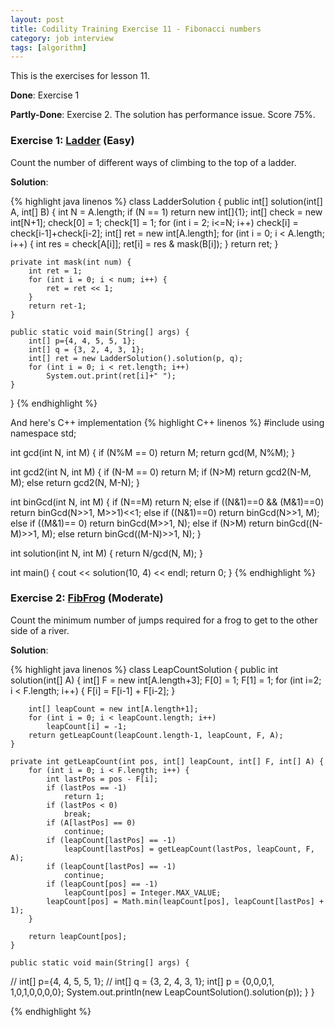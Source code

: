 ```yaml
---
layout: post
title: Codility Training Exercise 11 - Fibonacci numbers
category: job interview
tags: [algorithm]
---
```

This is the exercises for lesson 11. 

**Done**: Exercise 1 

**Partly-Done**: Exercise 2. The solution has performance issue. Score 75%. 

### Exercise 1: [Ladder](https://codility.com/demo/take-sample-test/ladder/) (Easy)
Count the number of different ways of climbing to the top of a ladder.

**Solution**:

{%  highlight java linenos  %}
class LadderSolution {
    public int[] solution(int[] A, int[] B) {
		int N = A.length;
		if (N == 1)
			return new int[]{1};
        int[] check = new int[N+1];
        check[0] = 1;
        check[1] = 1;
        for (int i = 2; i<=N; i++)
			check[i] = check[i-1]+check[i-2];
        int[] ret = new int[A.length];
        for (int i = 0; i < A.length; i++) {
            int res = check[A[i]];
            ret[i] = res & mask(B[i]);
        }
        return ret;
    }

    private int mask(int num) {
        int ret = 1;
        for (int i = 0; i < num; i++) {
            ret = ret << 1;
        }
        return ret-1;
    }

    public static void main(String[] args) {
		int[] p={4, 4, 5, 5, 1};
		int[] q = {3, 2, 4, 3, 1};
		int[] ret = new LadderSolution().solution(p, q);
		for (int i = 0; i < ret.length; i++)
			System.out.print(ret[i]+" ");
    }
}
{% endhighlight %}

And here's C++ implementation
{%  highlight C++ linenos  %}
#include <iostream>
using namespace std;

int gcd(int N, int M) 
{
	if (N%M == 0)
		return M;
	return gcd(M, N%M);
}

int gcd2(int N, int M)
{
	if (N-M == 0)
		return M;
	if (N>M)
		return gcd2(N-M, M);
	else
		return gcd2(N, M-N);
}

int binGcd(int N, int M) {
	if (N==M) 					return N;
	else if ((N&1)==0 && (M&1)==0)	return binGcd(N>>1, M>>1)<<1;
	else if ((N&1)==0) 				return binGcd(N>>1, M);
	else if ((M&1)== 0) 				return binGcd(M>>1, N);
	else if (N>M)					return binGcd((N-M)>>1, M);
	else 							return binGcd((M-N)>>1, N);
}

int solution(int N, int M) {
	return N/gcd(N, M);
}

int main() 
{
	cout << solution(10, 4) << endl;
	return 0;
}
{% endhighlight %}

### Exercise 2: [FibFrog](https://codility.com/demo/take-sample-test/fib_frog/) (Moderate)

Count the minimum number of jumps required for a frog to get to the other side of a river.

**Solution**:

{%  highlight java linenos  %}
class LeapCountSolution {
    public int solution(int[] A) {
        int[] F = new int[A.length+3];
        F[0] = 1;
        F[1] = 1;
        for (int i=2; i < F.length; i++) {
            F[i] = F[i-1] + F[i-2];
        }

        int[] leapCount = new int[A.length+1];
        for (int i = 0; i < leapCount.length; i++)
            leapCount[i] = -1;
        return getLeapCount(leapCount.length-1, leapCount, F, A);
    }

    private int getLeapCount(int pos, int[] leapCount, int[] F, int[] A) {
        for (int i = 0; i < F.length; i++) {
            int lastPos = pos - F[i];
            if (lastPos == -1)
                return 1;
            if (lastPos < 0)
                break;
            if (A[lastPos] == 0)
                continue;
            if (leapCount[lastPos] == -1)
                leapCount[lastPos] = getLeapCount(lastPos, leapCount, F, A);
            if (leapCount[lastPos] == -1)
                continue;
            if (leapCount[pos] == -1)
                leapCount[pos] = Integer.MAX_VALUE;
            leapCount[pos] = Math.min(leapCount[pos], leapCount[lastPos] + 1);
        }

        return leapCount[pos];
    }

    public static void main(String[] args) {
//		int[] p={4, 4, 5, 5, 1};
//		int[] q = {3, 2, 4, 3, 1};
        int[] p = {0,0,0,1, 1,0,1,0,0,0,0};
		System.out.println(new LeapCountSolution().solution(p));
    }
}

{% endhighlight %}


